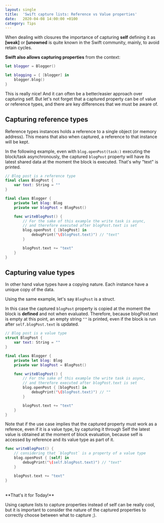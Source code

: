 ```yaml
---
layout: single
title:  'Swift capture lists: Reference vs Value properties'
date:   2020-04-08 14:00:00 +0100
category: Tips
---
```


When dealing with closures the importance of capturing <b>self</b> defining it as <b>[weak]</b> or <b>[unowned</b> is quite known in the Swift community, mainly, to avoid retain cycles. 

**Swift also allows capturing properties** from the context:
```swift
let blogger = Blogger()

let blogging = { [blogger] in
    blogger.blog()
}
```

This is really nice! And it can often be a better/easier approach over capturing self.
But let's not forget that a captured property can be of value or reference types, and there are key differences that we must be aware of.

## Capturing reference types

Reference types instances holds a reference to a single object (or memory address).
This means that also when captured, a reference to that instance will be kept.

In the following example, even with `blog.openPost(task:)` executing the block/task asynchronously, the captured `blogPost` property will have its latest shared data at the moment the block is executed. That's why "text" is printed.

```swift
// Blog post is a reference type
final class BlogPost {
	var text: String = ""
}

final class Blogger {
    private let blog: Blog
    private var blogPost = BlogPost()

    func writeBlogPost() {
    	// For the sake of this example the write task is async,
    	// and therefore executed after blogPost.text is set
        blog.openPost { [blogPost] in
            debugPrint("\(blogPost.text)") // "text"
        }	

        blogPost.text += "text"
    }
}
```

## Capturing value types

In other hand value types have a copying nature. Each instance have a unique copy of the data.

Using the same example, let's say `BlogPost` is a struct. 

In this case the captured `blogPost` property is copied at the moment the block is **defined** and not when evaluated. Therefore, because blogPost.text is empty at this point, an empty string `""` is printed, even if the block is run after `self.blogPost.text` is updated.

```swift
// Blog post is a value type
struct BlogPost {
	var text: String = ""
}

final class Blogger {
    private let blog: Blog
    private var blogPost = BlogPost()

    func writeBlogPost() {
    	// For the sake of this example the write task is async,
    	// and therefore executed after blogPost.text is set
        blog.openPost { [blogPost] in
            debugPrint("\(blogPost.text)") // ""
        }	

        blogPost.text += "text"
    }
}
```

Note that if the use case implies that the captured property must work as a referece, even if it is a value type, by capturing it through Self the latest value is obtained at the moment of block evaluation, because self is accessed by reference and its value type as part of it.

```swift
func writeBlogPost() {
	// considering that `blogPost` is a property of a value type
    blog.openPost { [self] in
        debugPrint("\(self.blogPost.text)") // "text"
    }	

    blogPost.text += "text"
}
```

<br>
**That's it for Today!** 

Using capture lists to capture properties instead of self can be really cool, but it is important to consider the nature of the captured properties to correctly choose between what to capture ;).